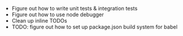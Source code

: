 * Figure out how to write unit tests & integration tests
* Figure out how to use node debugger
* Clean up inline TODOs
* TODO: figure out how to set up package.json build system for babel
